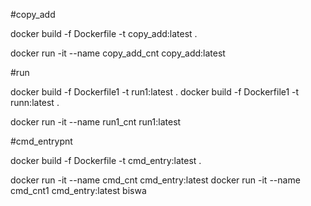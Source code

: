 #copy_add

docker build -f Dockerfile -t copy_add:latest .

docker run -it --name copy_add_cnt copy_add:latest

#run

docker build -f Dockerfile1 -t run1:latest .
docker build -f Dockerfile1 -t runn:latest .

docker run -it --name run1_cnt run1:latest

#cmd_entrypnt

docker build -f Dockerfile -t cmd_entry:latest .

docker run -it --name cmd_cnt cmd_entry:latest
docker run -it --name cmd_cnt1 cmd_entry:latest biswa
